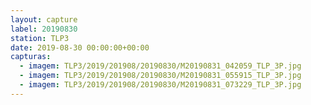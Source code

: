 ```yaml
---
layout: capture
label: 20190830
station: TLP3
date: 2019-08-30 00:00:00+00:00
capturas:
  - imagem: TLP3/2019/201908/20190830/M20190831_042059_TLP_3P.jpg
  - imagem: TLP3/2019/201908/20190830/M20190831_055915_TLP_3P.jpg
  - imagem: TLP3/2019/201908/20190830/M20190831_073229_TLP_3P.jpg
---
```

